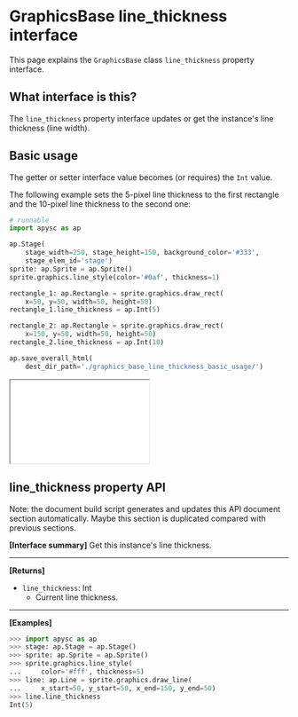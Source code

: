 # GraphicsBase line_thickness interface

This page explains the `GraphicsBase` class `line_thickness` property interface.

## What interface is this?

The `line_thickness` property interface updates or get the instance's line thickness (line width).

## Basic usage

The getter or setter interface value becomes (or requires) the `Int` value.

The following example sets the 5-pixel line thickness to the first rectangle and the 10-pixel line thickness to the second one:

```py
# runnable
import apysc as ap

ap.Stage(
    stage_width=250, stage_height=150, background_color='#333',
    stage_elem_id='stage')
sprite: ap.Sprite = ap.Sprite()
sprite.graphics.line_style(color='#0af', thickness=1)

rectangle_1: ap.Rectangle = sprite.graphics.draw_rect(
    x=50, y=50, width=50, height=50)
rectangle_1.line_thickness = ap.Int(5)

rectangle_2: ap.Rectangle = sprite.graphics.draw_rect(
    x=150, y=50, width=50, height=50)
rectangle_2.line_thickness = ap.Int(10)

ap.save_overall_html(
    dest_dir_path='./graphics_base_line_thickness_basic_usage/')
```

<iframe src="static/graphics_base_line_thickness_basic_usage/index.html" width="250" height="150"></iframe>


## line_thickness property API

<!-- Docstring: apysc._display.line_thickness_interface.LineThicknessInterface.line_thickness -->

<span class="inconspicuous-txt">Note: the document build script generates and updates this API document section automatically. Maybe this section is duplicated compared with previous sections.</span>

**[Interface summary]** Get this instance's line thickness.<hr>

**[Returns]**

- `line_thickness`: Int
  - Current line thickness.

<hr>

**[Examples]**

```py
>>> import apysc as ap
>>> stage: ap.Stage = ap.Stage()
>>> sprite: ap.Sprite = ap.Sprite()
>>> sprite.graphics.line_style(
...     color='#fff', thickness=5)
>>> line: ap.Line = sprite.graphics.draw_line(
...     x_start=50, y_start=50, x_end=150, y_end=50)
>>> line.line_thickness
Int(5)
```